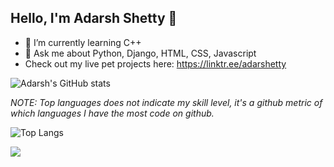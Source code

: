 ## Hello, I'm Adarsh Shetty 👋

- 🌱 I’m currently learning C++
- 💬 Ask me about Python, Django, HTML, CSS, Javascript
- Check out my live pet projects here: https://linktr.ee/adarshetty

![Adarsh's GitHub stats](https://github-readme-stats.vercel.app/api?username=ObliviousParadigm&count_private=true&show_icons=true&theme=dark)

*NOTE: Top languages does not indicate my skill level, it's a github metric of which languages I have the most code on github.*

![Top Langs](https://github-readme-stats.vercel.app/api/top-langs/?username=ObliviousParadigm&layout=compact)

<img src="https://komarev.com/ghpvc/?username=your-github-ObliviousParadigm&color=blue"></img>

